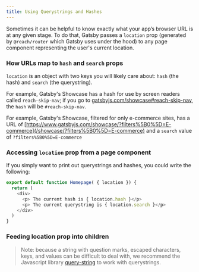 ```yaml
---
title: Using Querystrings and Hashes
---
```


Sometimes it can be helpful to know exactly what your app’s browser URL is at any given stage. To do that, Gatsby passes a `location` prop (generated by `@reach/router` which Gatsby uses under the hood) to any page component representing the user's current location. 

### How URLs map to `hash` and `search` props

`location` is an object with two keys you will likely care about: `hash` (the hash) and `search` (the querystring). 

For example, Gatsby's Showcase has a hash for use by screen readers called `reach-skip-nav`; if you go to [gatsbyjs.com/showcase#reach-skip-nav](/showcase/#reach-skip-nav), the `hash` will be `#reach-skip-nav`. 

For example, Gatsby's Showcase, filtered for only e-commerce sites, has a URL of [https://www.gatsbyjs.com/showcase/?filters%5B0%5D=E-commerce](/showcase/?filters%5B0%5D=E-commerce) and a `search` value of `?filters%5B0%5D=E-commerce`

### Accessing `location` prop from a page component

If you simply want to print out querystrings and hashes, you could write the following:

```jsx:title=src/pages/index.js
export default function Homepage( { location }) {
  return (
    <div>
      <p> The current hash is { location.hash }</p>
      <p> The current querystring is { location.search }</p>
    </div>
  )
}
```

### Feeding location prop into children

> Note: because a string with question marks, escaped characters, keys, and values can be difficult to deal with, we recommend the Javascript library [query-string](https://www.npmjs.com/package/query-string) to work with querystrings. 

